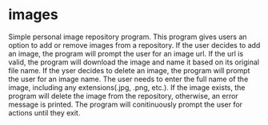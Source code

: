 # images
Simple personal image repository program.
This program gives users an option to add or remove images from a repository.
If the user decides to add an image, the program will prompt the user for an image url.
If the url is valid, the program will download the image and name it based on its original file name.
If the yser decides to delete an image, the program will prompt the user for an image name.
The user needs to enter the full name of the image, including any extensions(.jpg, .png, etc.).
If the image exists, the program will delete the image from the repository, otherwise, an error
message is printed.
The program will conitinuously prompt the user for actions until they exit.
